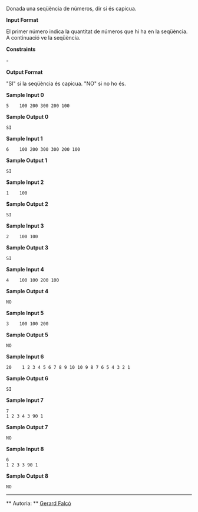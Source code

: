 Donada una seqüència de números, dir si és capicua.

**Input Format**

El primer número  indica la quantitat de números que hi ha en la
seqüència. A continuació ve la seqüència.

**Constraints**

\-

**Output Format**

"SI" si la seqüència és capicua. "NO" si no ho és.

**Sample Input 0**

    5    100 200 300 200 100

**Sample Output 0**

``` 
SI
```

**Sample Input 1**

    6    100 200 300 300 200 100

**Sample Output 1**

``` 
SI
```

**Sample Input 2**

    1    100

**Sample Output 2**

``` 
SI
```

**Sample Input 3**

    2    100 100

**Sample Output 3**

``` 
SI
```

**Sample Input 4**

    4    100 100 200 100

**Sample Output 4**

``` 
NO
```

**Sample Input 5**

    3    100 100 200

**Sample Output 5**

``` 
NO
```

**Sample Input 6**

    20    1 2 3 4 5 6 7 8 9 10 10 9 8 7 6 5 4 3 2 1

**Sample Output 6**

``` 
SI
```

**Sample Input 7**

    7
    1 2 3 4 3 90 1

**Sample Output 7**

``` 
NO
```

**Sample Input 8**

    6
    1 2 3 3 90 1

**Sample Output 8**

``` 
NO
```

----------

** Autoria: **
[Gerard Falcó](https://github.com/gerardfp)
